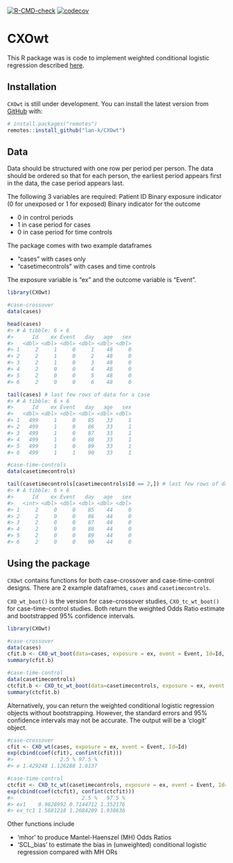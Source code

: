 
<!-- README.md is generated from README.Rmd. Please edit that file -->
<!-- badges: start -->

[![R-CMD-check](https://github.com/lan-k/CXOwt/actions/workflows/R-CMD-check.yaml/badge.svg)](https://github.com/lan-k/CXOwt/actions/workflows/R-CMD-check.yaml)
[![codecov](https://codecov.io/gh/lan-k/CXOwt/branch/main/graph/badge.svg?token=TYMUR3Z03T)](https://codecov.io/gh/lan-k/CXOwt)
<!-- badges: end -->

# CXOwt

This R package was is code to implement weighted conditional logistic
regression described
[here](https://bmcmedresmethodol.biomedcentral.com/articles/10.1186/s12874-021-01408-5).

## Installation

`CXOwt` is still under development. You can install the latest version
from [GitHub](https://github.com/) with:

``` r
# install.packages("remotes")
remotes::install_github("lan-k/CXOwt")
```

## Data

Data should be structured with one row per period per person. The data
should be ordered so that for each person, the earliest period appears
first in the data, the case period appears last.

The following 3 variables are required: Patient ID Binary exposure
indicator (0 for unexposed or 1 for exposed) Binary indicator for the
outcome

- 0 in control periods
- 1 in case period for cases
- 0 in case period for time controls

The package comes with two example dataframes

- “cases” with cases only
- “casetimecontrols” with cases and time controls

The exposure variable is “ex” and the outcome variable is “Event”.

``` r
library(CXOwt)

#case-crossover
data(cases)

head(cases)
#> # A tibble: 6 × 6
#>      Id    ex Event   day   age   sex
#>   <dbl> <dbl> <dbl> <dbl> <dbl> <dbl>
#> 1     2     1     0     1    48     0
#> 2     2     1     0     2    48     0
#> 3     2     1     0     3    48     0
#> 4     2     0     0     4    48     0
#> 5     2     0     0     5    48     0
#> 6     2     0     0     6    48     0

tail(cases) # last few rows of data for a case
#> # A tibble: 6 × 6
#>      Id    ex Event   day   age   sex
#>   <dbl> <dbl> <dbl> <dbl> <dbl> <dbl>
#> 1   499     1     0    85    33     1
#> 2   499     1     0    86    33     1
#> 3   499     1     0    87    33     1
#> 4   499     1     0    88    33     1
#> 5   499     1     0    89    33     1
#> 6   499     1     1    90    33     1

#case-time-controls
data(casetimecontrols)

tail(casetimecontrols[casetimecontrols$Id == 2,]) # last few rows of data for a time control
#> # A tibble: 6 × 6
#>      Id    ex Event   day   age   sex
#>   <int> <dbl> <dbl> <dbl> <dbl> <dbl>
#> 1     2     0     0    85    44     0
#> 2     2     0     0    86    44     0
#> 3     2     0     0    87    44     0
#> 4     2     0     0    88    44     0
#> 5     2     0     0    89    44     0
#> 6     2     0     0    90    44     0
```

## Using the package

`CXOwt` contains functions for both case-crossover and case-time-control
designs. There are 2 example dataframes, `cases` and `casetimecontrols`.

`CXO_wt_boot()` is the version for case-crossover studies,
`CXO_tc_wt_boot()` for case-time-control studies. Both return the
weighted Odds Ratio estimate and bootstrapped 95% confidence intervals.

``` r
library(CXOwt)

#case-crossover
data(cases)
cfit.b <- CXO_wt_boot(data=cases, exposure = ex, event = Event, Id=Id, B=500) 
summary(cfit.b)

#case-time-control
data(casetimecontrols)
ctcfit.b <- CXO_tc_wt_boot(data=casetimecontrols, exposure = ex, event = Event, Id=Id, B = 500) 
summary(ctcfit.b)
```

Alternatively, you can return the weighted conditional logistic
regression objects without bootstrapping. However, the standard errors
and 95% confidence intervals may not be accurate. The output will be a
‘clogit’ object.

``` r
#case-crossover
cfit <- CXO_wt(cases, exposure = ex, event = Event, Id=Id)  
exp(cbind(coef(cfit), confint(cfit)))
#>               2.5 % 97.5 %
#> e 1.429248 1.126288 1.8137

#case-time-control
ctcfit <- CXO_tc_wt(casetimecontrols, exposure = ex, event = Event, Id=Id)   
exp(cbind(coef(ctcfit), confint(ctcfit)))
#>                      2.5 %   97.5 %
#> ex1    0.9828992 0.7144712 1.352176
#> ex_tc1 1.5681218 1.2684209 1.938636
```

Other functions include

- ‘mhor’ to produce Mantel-Haenszel (MH) Odds Ratios
- ‘SCL_bias’ to estimate the bias in (unweighted) conditional logistic
  regression compared with MH ORs
